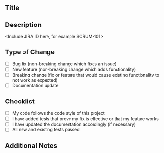 ## Title
<!-- Provide a brief and descriptive title for your pull request -->

## Description
<Include JIRA ID here, for example SCRUM-101>

## Type of Change
<!-- Check the box that applies to your pull request -->
- [ ] Bug fix (non-breaking change which fixes an issue)
- [ ] New feature (non-breaking change which adds functionality)
- [ ] Breaking change (fix or feature that would cause existing functionality to not work as expected)
- [ ] Documentation update

## Checklist
<!-- Go over all the following points, and put an 'x' in all the boxes that apply. -->
- [ ] My code follows the code style of this project
- [ ] I have added tests that prove my fix is effective or that my feature works
- [ ] I have updated the documentation accordingly (if necessary)
- [ ] All new and existing tests passed

## Additional Notes
<!-- Include any additional details about this pull request here, or any instructions for reviewers and maintainers. -->

